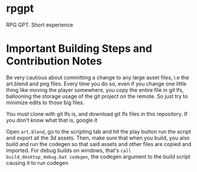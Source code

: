 # rpgpt
RPG GPT. Short experience

# Important Building Steps and Contribution Notes
Be very cautious about committing a change to any large asset files, i.e the art.blend and png files. Every time you do so, even if you change one little thing like moving the player somewhere, you copy the entire file in git lfs, ballooning the storage usage of the git project on the remote. So just try to minimize edits to those big files.

You must clone with git lfs is, and download git lfs files in this repository. If you don't know what that is, google it

Open `art.blend`, go to the scripting tab and hit the play button run the script and export all the 3d assets. Then, make sure that when you build, you also build and run the codegen so that said assets and other files are copied and imported. For debug builds on windows, that's `call build_desktop_debug.bat codegen`, the codegen argument to the build script causing it to run codegen
